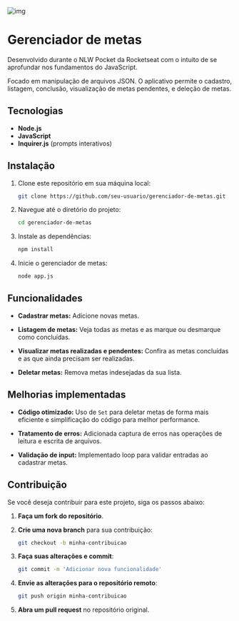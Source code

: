 ![img](./src/img/screenshot.png)

# Gerenciador de metas

Desenvolvido durante o NLW Pocket da Rocketseat com o intuito de se aprofundar nos fundamentos do JavaScript.

Focado em manipulação de arquivos JSON. O aplicativo permite o cadastro, listagem, conclusão, visualização de metas pendentes, e deleção de metas.

## Tecnologias

- **Node.js**
- **JavaScript**
- **Inquirer.js** (prompts interativos)

## Instalação

1. Clone este repositório em sua máquina local:
    ```bash
    git clone https://github.com/seu-usuario/gerenciador-de-metas.git
    ```
2. Navegue até o diretório do projeto:
    ```bash
    cd gerenciador-de-metas
    ```
3. Instale as dependências:
    ```bash
    npm install
    ```
4. Inicie o gerenciador de metas:
    ```bash
    node app.js
    ```

## Funcionalidades

- **Cadastrar metas:** Adicione novas metas.

- **Listagem de metas:** Veja todas as metas e as marque ou desmarque como concluídas.

- **Visualizar metas realizadas e pendentes:** Confira as metas concluídas e as que ainda precisam ser realizadas.

- **Deletar metas:** Remova metas indesejadas da sua lista.

## Melhorias implementadas

- **Código otimizado:** Uso de `Set` para deletar metas de forma mais eficiente e simplificação do código para melhor performance.

- **Tratamento de erros:** Adicionada captura de erros nas operações de leitura e escrita de arquivos.

- **Validação de input:** Implementado loop para validar entradas ao cadastrar metas.

## Contribuição

Se você deseja contribuir para este projeto, siga os passos abaixo:

1. **Faça um fork do repositório**.

2. **Crie uma nova branch** para sua contribuição:
   ```bash
   git checkout -b minha-contribuicao
   ```
3. **Faça suas alterações e commit**:
   ```bash
   git commit -m 'Adicionar nova funcionalidade'
   ```
4. **Envie as alterações para o repositório remoto**:
   ```bash
   git push origin minha-contribuicao
   ```
5. **Abra um pull request** no repositório original.
